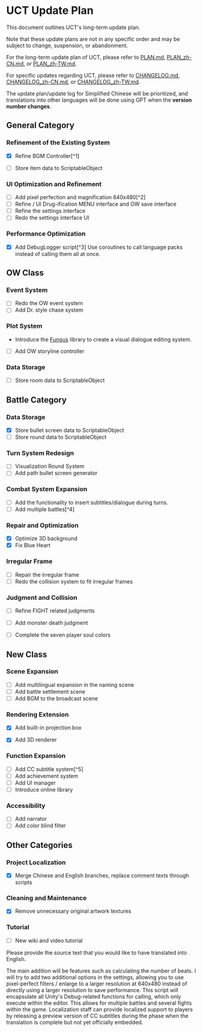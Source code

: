 # UCT Update Plan

This document outlines UCT's long-term update plan.

Note that these update plans are not in any specific order and may be subject to change, suspension, or abandonment.

For the long-term update plan of UCT, please refer to [PLAN.md](PLAN.md), [PLAN_zh-CN.md](PLAN_zh-CN.md), or [PLAN_zh-TW.md](PLAN_zh-TW.md).

For specific updates regarding UCT, please refer to [CHANGELOG.md](CHANGELOG.md), [CHANGELOG_zh-CN.md](CHANGELOG_zh-CN.md), or [CHANGELOG_zh-TW.md](CHANGELOG_zh-TW.md).

The update plan/update log for Simplified Chinese will be prioritized, and translations into other languages will be done using GPT when the **version number changes**.

## General Category
### Refinement of the Existing System
- [x] Refine BGM Controller[^1]
- [ ] Store item data to ScriptableObject


### UI Optimization and Refinement
- [ ] Add pixel perfection and magnification 640x480[^2]
- [ ] Refine / UI Drug-ification MENU interface and OW save interface
- [ ] Refine the settings interface
- [ ] Redo the settings interface UI

### Performance Optimization
- [x] Add DebugLogger script[^3]
Use coroutines to call language packs instead of calling them all at once.

## OW Class
### Event System
- [ ] Redo the OW event system
- [ ] Add Dr. style chase system

### Plot System
- Introduce the [Fungus](https://github.com/snozbot/fungus) library to create a visual dialogue editing system.
- [ ] Add OW storyline controller

### Data Storage
- [ ] Store room data to ScriptableObject

## Battle Category
### Data Storage
- [x] Store bullet screen data to ScriptableObject
- [ ] Store round data to ScriptableObject

### Turn System Redesign
- [ ] Visualization Round System
- [ ] Add path bullet screen generator

### Combat System Expansion
- [ ] Add the functionality to insert subtitles/dialogue during turns.
- [ ] Add multiple battles[^4]

### Repair and Optimization
- [x] Optimize 3D background
- [x] Fix Blue Heart

### Irregular Frame
- [ ] Repair the irregular frame
- [ ] Redo the collision system to fit irregular frames

### Judgment and Collision
- [ ] Refine FIGHT related judgments
- [ ] Add monster death judgment
- [ ] Complete the seven player soul colors


## New Class
### Scene Expansion
- [ ] Add multilingual expansion in the naming scene
- [ ] Add battle settlement scene
- [ ] Add BGM to the broadcast scene

### Rendering Extension
- [x] Add built-in projection box
- [x] Add 3D renderer


### Function Expansion
- [ ] Add CC subtitle system[^5]
- [ ] Add achievement system
- [ ] Add UI manager
- [ ] Introduce online library

### Accessibility
- [ ] Add narrator
- [ ] Add color blind filter

## Other Categories
### Project Localization
- [x] Merge Chinese and English branches, replace comment texts through scripts

### Cleaning and Maintenance
- [x] Remove unnecessary original artwork textures

### Tutorial
- [ ] New wiki and video tutorial

Please provide the source text that you would like to have translated into English.

The main addition will be features such as calculating the number of beats.
I will try to add two additional options in the settings, allowing you to use pixel-perfect filters / enlarge to a larger resolution at 640x480 instead of directly using a larger resolution to save performance.
This script will encapsulate all Unity's Debug-related functions for calling, which only execute within the editor.
This allows for multiple battles and several fights within the game.
Localization staff can provide localized support to players by releasing a preview version of CC subtitles during the phase when the translation is complete but not yet officially embedded.